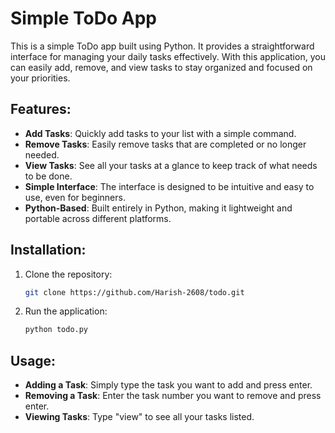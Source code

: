 # Simple ToDo App

This is a simple ToDo app built using Python. It provides a straightforward interface for managing your daily tasks effectively. With this application, you can easily add, remove, and view tasks to stay organized and focused on your priorities.

## Features:

- **Add Tasks**: Quickly add tasks to your list with a simple command.
- **Remove Tasks**: Easily remove tasks that are completed or no longer needed.
- **View Tasks**: See all your tasks at a glance to keep track of what needs to be done.
- **Simple Interface**: The interface is designed to be intuitive and easy to use, even for beginners.
- **Python-Based**: Built entirely in Python, making it lightweight and portable across different platforms.

## Installation:

1. Clone the repository:

   ```bash
   git clone https://github.com/Harish-2608/todo.git
   ```

2. Run the application:

   ```bash
   python todo.py
   ```

## Usage:

- **Adding a Task**: Simply type the task you want to add and press enter.
- **Removing a Task**: Enter the task number you want to remove and press enter.
- **Viewing Tasks**: Type "view" to see all your tasks listed.

